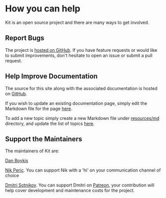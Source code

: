 # How you can help

Kit is an open source project and there are many ways to get involved.

## Report Bugs

The project is [hosted on GitHub](https://github.com/kit-clj/kit). If you have feature requests or would like to submit improvements, don't hesitate to open an issue or submit a pull request.

## Help Improve Documentation

The source for this site along with the associated documentation is hosted on [GitHub](https://github.com/kit-clj/kit-docs).

If you wish to update an existing documentation page, simply edit the Markdown
file for the page [here](https://github.com/kit-clj/kit-docs/tree/master/resources/md).

To add a new topic simply create a new Markdown file under [resources/md](https://github.com/kit-clj/kit-docs/tree/master/resources/md)
directory, and update the list of topics [here](https://github.com/kit-clj/kit-docs/blob/master/resources/docpages.edn).

## Support the Maintainers

The maintainers of Kit are:

[Dan Boykis](http://danboykis.com/)

[Nik Peric](https://nikperic.com/). You can support Nik with a 'hi' on your communication channel of choice

[Dmitri Sotnikov](https://yogthos.net/). You can support Dmitri on [Patreon](https://www.patreon.com/yogthos), your contribution will help cover development and maintenance costs for the project.


